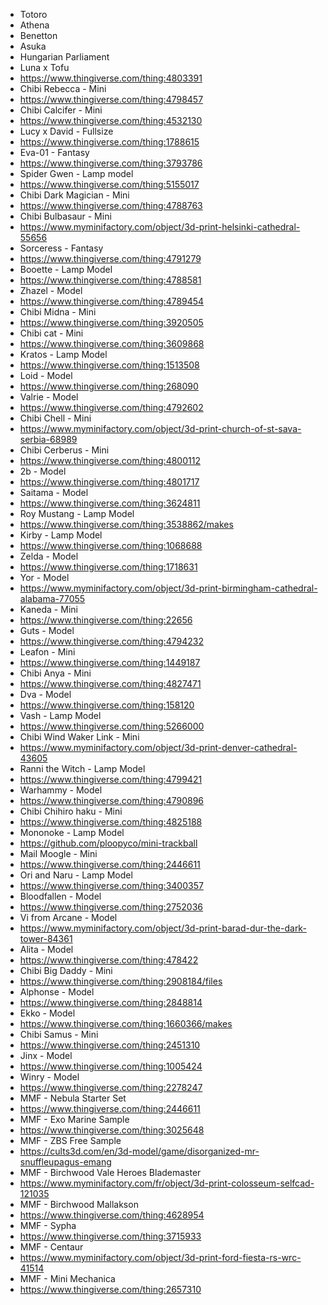 
- Totoro
- Athena
- Benetton
- Asuka
- Hungarian Parliament
- Luna x Tofu
- https://www.thingiverse.com/thing:4803391
- Chibi Rebecca - Mini
- https://www.thingiverse.com/thing:4798457
- Chibi Calcifer - Mini
- https://www.thingiverse.com/thing:4532130
- Lucy x David - Fullsize
- https://www.thingiverse.com/thing:1788615
- Eva-01 - Fantasy
- https://www.thingiverse.com/thing:3793786
- Spider Gwen - Lamp model
- https://www.thingiverse.com/thing:5155017
- Chibi Dark Magician - Mini
- https://www.thingiverse.com/thing:4788763
- Chibi Bulbasaur - Mini
- https://www.myminifactory.com/object/3d-print-helsinki-cathedral-55656
- Sorceress - Fantasy
- https://www.thingiverse.com/thing:4791279
- Booette - Lamp Model
- https://www.thingiverse.com/thing:4788581
- Zhazel - Model
- https://www.thingiverse.com/thing:4789454
- Chibi Midna - Mini
- https://www.thingiverse.com/thing:3920505
- Chibi cat - Mini
- https://www.thingiverse.com/thing:3609868
- Kratos - Lamp Model
- https://www.thingiverse.com/thing:1513508
- Loid - Model
- https://www.thingiverse.com/thing:268090
- Valrie - Model
- https://www.thingiverse.com/thing:4792602
- Chibi Chell - Mini
- https://www.myminifactory.com/object/3d-print-church-of-st-sava-serbia-68989
- Chibi Cerberus - Mini
- https://www.thingiverse.com/thing:4800112
- 2b - Model
- https://www.thingiverse.com/thing:4801717
- Saitama - Model
- https://www.thingiverse.com/thing:3624811
- Roy Mustang - Lamp Model
- https://www.thingiverse.com/thing:3538862/makes
- Kirby - Lamp Model
- https://www.thingiverse.com/thing:1068688
- Zelda - Model
- https://www.thingiverse.com/thing:1718631
- Yor - Model
- https://www.myminifactory.com/object/3d-print-birmingham-cathedral-alabama-77055
- Kaneda - Mini
- https://www.thingiverse.com/thing:22656
- Guts - Model
- https://www.thingiverse.com/thing:4794232
- Leafon - Mini
- https://www.thingiverse.com/thing:1449187
- Chibi Anya - Mini
- https://www.thingiverse.com/thing:4827471
- Dva - Model
- https://www.thingiverse.com/thing:158120
- Vash - Lamp Model
- https://www.thingiverse.com/thing:5266000
- Chibi Wind Waker Link - Mini
- https://www.myminifactory.com/object/3d-print-denver-cathedral-43605
- Ranni the Witch - Lamp Model
- https://www.thingiverse.com/thing:4799421
- Warhammy - Model
- https://www.thingiverse.com/thing:4790896
- Chibi Chihiro haku - Mini
- https://www.thingiverse.com/thing:4825188
- Mononoke - Lamp Model
- https://github.com/ploopyco/mini-trackball
- Mail Moogle - Mini
- https://www.thingiverse.com/thing:2446611
- Ori and Naru - Lamp Model
- https://www.thingiverse.com/thing:3400357
- Bloodfallen - Model
- https://www.thingiverse.com/thing:2752036
- Vi from Arcane - Model
- https://www.myminifactory.com/object/3d-print-barad-dur-the-dark-tower-84361
- Alita - Model
- https://www.thingiverse.com/thing:478422
- Chibi Big Daddy - Mini
- https://www.thingiverse.com/thing:2908184/files
- Alphonse - Model
- https://www.thingiverse.com/thing:2848814
- Ekko - Model
- https://www.thingiverse.com/thing:1660366/makes
- Chibi Samus - Mini
- https://www.thingiverse.com/thing:2451310
- Jinx - Model
- https://www.thingiverse.com/thing:1005424
- Winry - Model
- https://www.thingiverse.com/thing:2278247
- MMF - Nebula Starter Set
- https://www.thingiverse.com/thing:2446611
- MMF - Exo Marine Sample
- https://www.thingiverse.com/thing:3025648
- MMF - ZBS Free Sample
- https://cults3d.com/en/3d-model/game/disorganized-mr-snuffleupagus-emang
- MMF - Birchwood Vale Heroes Blademaster
- https://www.myminifactory.com/fr/object/3d-print-colosseum-selfcad-121035
- MMF - Birchwood Mallakson
- https://www.thingiverse.com/thing:4628954
- MMF - Sypha
- https://www.thingiverse.com/thing:3715933
- MMF - Centaur
- https://www.myminifactory.com/object/3d-print-ford-fiesta-rs-wrc-41514
- MMF - Mini Mechanica
- https://www.thingiverse.com/thing:2657310